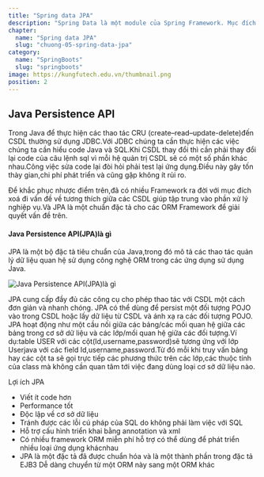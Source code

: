 ```yaml
---
title: "Spring data JPA"
description: "Spring Data là một module của Spring Framework. Mục đích của Spring Data JPA là giảm thiểu việc thực hiện quá nhiều bước để có thể implement được JPA."
chapter:
  name: "Spring data JPA"
  slug: "chuong-05-spring-data-jpa"
category:
  name: "SpringBoots"
  slug: "springboots"
image: https://kungfutech.edu.vn/thumbnail.png
position: 2
---
```


## Java Persistence API

Trong Java để thực hiện các thao tác CRU (create–read–update-delete)đến CSDL thường sử dụng JDBC.Với JDBC chúng ta cần thực hiện các việc chúng ta cần hiểu code Java và SQL.Khi CSDL thay đổi thì cần phải thay đổi lại code của câu lệnh sql vì mỗi hệ quản trị CSDL sẽ có một số phần khác nhau.Công việc sửa code lại đòi hỏi phải test lại ứng dụng.Điều này gây tốn thày gian,chi phí phát triển và cũng gặp không ít rủi ro.

Để khắc phục nhược điểm trên,đã có nhiều Framework ra đời với mục đích xoá đi vấn đề về tương thích giữa các CSDL giúp tập trung vào phần xử lý nghiệp vụ.Và JPA là một chuẩn đặc tả cho các ORM Framework để giải quyết vấn đề trên.

#### Java Persistence API(JPA)là gì

JPA là một bộ đặc tả tiêu chuẩn của Java,trong đó mô tả các thao tác quản lý dữ liệu quan hệ sử dụng công nghệ ORM trong các ứng dụng sử dụng Java.

![Java Persistence API(JPA)là gì](https://user-images.githubusercontent.com/29374426/174511700-1b2170bd-bbad-4221-9ffc-46b7a4532240.png)

JPA cung cấp đầy đủ các công cụ cho phép thao tác với CSDL một cách đơn giản và nhanh chóng. JPA có thể dùng để persist một đối tượng POJO vào trong CSDL hoặc lấy dữ liệu từ CSDL và ánh xạ ra các đối tượng POJO.
JPA hoạt động như một cầu nối giữa các bảng/các mối quan hệ giữa các bảng trong cơ sở dữ liệu và các lớp/mối quan hệ giữa các đối tượng.Ví dụ:table USER với các cột(Id,username,password)sẽ tương ứng với lớp Userjava với các field Id,username,password.Từ đó mỗi khi truy vấn bảng hay các cột ta sẽ gọi trực tiếp các phương thức trên các lớp,các thuộc tính của class mà không cần quan tâm tới việc đang dùng loại cơ sở dữ liệu nào.

Lợi ích JPA

- Viết ít code hơn
- Performance tốt
- Độc lập về cơ sở dữ liệu
- Tránh được các lỗi cú pháp của SQL do không phải làm việc với SQL
- Hỗ trợ cấu hình triển khai bằng annotation và xml
- Có nhiều framework ORM miễn phí hỗ trợ có thể dùng để phát triển nhiều loại ứng dụng khácnhau
- JPA là một đặc tả đã được chuẩn hóa và là một thành phần trong đặc tả EJB3 Dễ dàng chuyển từ một ORM này sang một ORM khác
